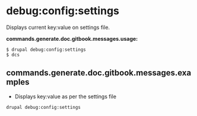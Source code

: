 # debug:config:settings
Displays current key:value on settings file.

**commands.generate.doc.gitbook.messages.usage:**
```
$ drupal debug:config:settings
$ dcs
```

## commands.generate.doc.gitbook.messages.examples
* Displays key:value as per the settings file
```
drupal debug:config:settings
```
